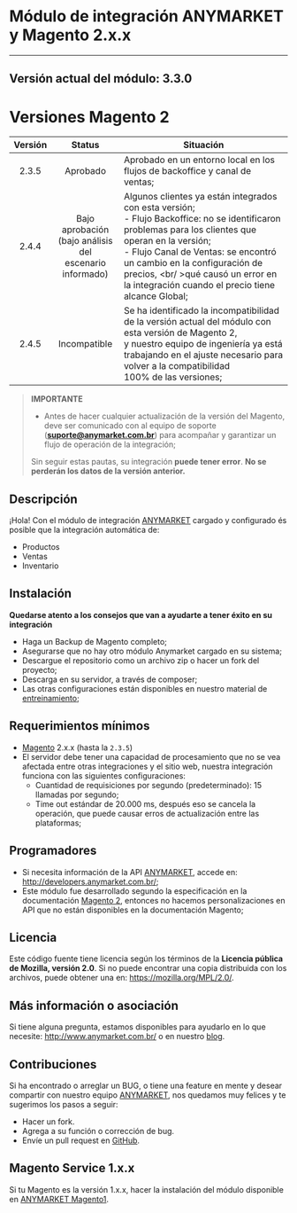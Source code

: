 Módulo de integración ANYMARKET y Magento 2.x.x
===========================================
---
Versión actual del módulo: **3.3.0**
---

**Versiones Magento 2**
========================
| Versión |                             Status                              | Situación                                                                                                                                                                                                                                                                                                                     |
|:-------:|:---------------------------------------------------------------:|-------------------------------------------------------------------------------------------------------------------------------------------------------------------------------------------------------------------------------------------------------------------------------------------------------------------------------|
|  2.3.5  |                            Aprobado                             | Aprobado en un entorno local en los flujos de backoffice y canal de ventas;                                                                                                                                                                                                                                                   |
|  2.4.4  | Bajo aprobación<br/>(bajo análisis del<br/>escenario informado) | Algunos clientes ya están integrados con esta versión;<br/>- Flujo Backoffice: no se identificaron problemas para los clientes que operan en la versión;<br/>- Flujo Canal de Ventas: se encontró un cambio en la configuración de precios, <br/ >qué causó un error en la integración cuando el precio tiene alcance Global; |
|  2.4.5  |                          Incompatible                           | Se ha identificado la incompatibilidad de la versión actual del módulo con esta versión de Magento 2,<br/> y nuestro equipo de ingeniería ya está trabajando en el ajuste necesario para volver a la compatibilidad <br/>100% de las versiones;                                                                               |

> **IMPORTANTE**
> - Antes de hacer cualquier actualización de la versión del Magento, deve ser comunicado con al equipo de soporte (**suporte@anymarket.com.br**) para 
acompañar y garantizar un flujo de operación de la integración;
>
> Sin seguir estas pautas, su integración **puede tener error**.
> **No se perderán los datos de la versión anterior.**

Descripción
---------
¡Hola! Con el módulo de integración [ANYMARKET] cargado y configurado és posible que la integración automática de:
- Productos
- Ventas
- Inventario

Instalación
----------
**Quedarse atento a los consejos que van a ayudarte a tener éxito en su integración**

- Haga un Backup de Magento completo;
- Asegurarse que no hay otro módulo Anymarket cargado en su sistema;
- Descargue el repositorio como un archivo zip o hacer un fork del proyecto;
- Descarga en su servidor, a través de composer;
- Las otras configuraciones están disponibles en nuestro material de [entreinamiento];

Requerimientos mínimos
------------------
- [Magento] 2.x.x (hasta la `2.3.5`)
- El servidor debe tener una capacidad de procesamiento que no se vea afectada entre otras integraciones y el sitio web, nuestra integración funciona con 
  las siguientes configuraciones:
    - Cuantidad de requisiciones por segundo (predeterminado): 15 llamadas por segundo;
    - Time out estándar de 20.000 ms, después eso se cancela la operación, que puede causar erros de actualización entre las plataformas;

Programadores
----
- Si necesita información de la API [ANYMARKET], accede en: http://developers.anymarket.com.br/;
- Este módulo fue desarrollado segundo la especificación en la documentación [Magento 2], entonces no hacemos personalizaciones en API que no están 
  disponibles en la documentación Magento;

Licencia
-------
Este código fuente tiene licencia según los términos de la **Licencia pública de Mozilla, versión 2.0**.
Si no puede encontrar una copia distribuida con los archivos, puede obtener una en: https://mozilla.org/MPL/2.0/.

Más información o asociación
--------
Si tiene alguna pregunta, estamos disponibles para ayudarlo en lo que necesite: http://www.anymarket.com.br/ o en nuestro [blog].

Contribuciones
-------------
Si ha encontrado o arreglar un BUG, o tiene una feature en mente y desear compartir con nuestro equipo [ANYMARKET], nos quedamos muy felices y te sugerimos 
los pasos a seguir:
* Hacer un fork.
* Agrega a su función o corrección de bug.
* Envíe un pull request en [GitHub].

Magento Service 1.x.x
-------------
Si tu Magento es la versión 1.x.x, hacer la instalación del módulo disponible en [ANYMARKET Magento1].


[Magento]: https://www.magentocommerce.com/
[Magento 2]: https://devdocs.magento.com/
[entreinamiento]: https://treinamento.anymarket.com.br/
[ANYMARKET]: http://www.anymarket.com.br
[GitHub]: https://github.com/AnyMarket/magento2
[blog]: http://marketplace.anymarket.com.br/
[ANYMARKET Magento1]: https://github.com/AnyMarket/magentoService
